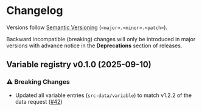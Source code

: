 # Changelog

Versions follow [Semantic Versioning](https://semver.org/) (`<major>.<minor>.<patch>`).

Backward incompatible (breaking) changes will only be introduced in major versions
with advance notice in the **Deprecations** section of releases.

<!--
You should *NOT* be adding new changelog entries to this file,
this file is managed by towncrier.
See `changelog/README.md`.

To update this file, run

```
towncrier build --version <desired-version-string>
```

We may one day automate this in a GitHub action,
for now, just run it by hand.
You will need a virtual environment with towncrier installed to do so
(e.g. `python3 -m venv venv; source venv/bin/activate; pip install towncrier`).

You *may* edit previous changelogs to fix problems like typo corrections or such.
To add a new changelog entry, please see
`changelog/README.md`
and https://pip.pypa.io/en/latest/development/contributing/#news-entries,
noting that we use the `changelog` directory instead of news,
markdown instead of restructured text and use slightly different categories
from the examples given in that link.
-->

<!-- towncrier release notes start -->

## Variable registry v0.1.0 (2025-09-10)

### ⚠️ Breaking Changes

- Updated all variable entries (`src-data/variable`) to match v1.2.2 of the data request ([#42](https://github.com/WCRP-CMIP/Variable-Registry/pull/42))
